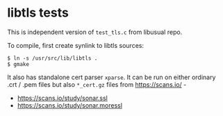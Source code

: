 libtls tests
============

This is independent version of `test_tls.c` from libusual repo.

To compile, first create synlink to libtls sources:

    $ ln -s /usr/src/lib/libtls .
    $ gmake

It also has standalone cert parser `xparse`.  It can be run
on either ordinary .crt / .pem files but also `*_cert.gz`
files from https://scans.io/ -

- https://scans.io/study/sonar.ssl
- https://scans.io/study/sonar.moressl

